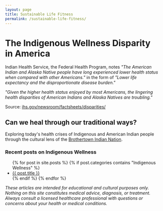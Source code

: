 ```yaml
---
layout: page
title: Sustainable Life Fitness
permalink: /sustainable-life-fitness/
---
```


# The Indigenous Wellness Disparity in America

Indian Health Service, the Federal Health Program, notes _"The American Indian and Alaska Native people have long experienced lower health status when compared with other Americans."_ in the form of _"Lower life expectancy and the disproportionate disease burden."_ 

_"Given the higher health status enjoyed by most Americans, the lingering health disparities of American Indians and Alaska Natives are troubling."_

Source: [ihs.gov/newsroom/factsheets/disparities/](https://www.ihs.gov/newsroom/factsheets/disparities/)

## Can we heal through our traditional ways?

Exploring today's health crises of Indigenous and American Indian people through the cultural lens of the [Brothertown Indian Nation](https://brothertownindians.org/).

### Recent posts on Indigenous Wellness

<ul>
{% for post in site.posts %} 
{% if post.categories contains "Indigenous Wellness" %}
  <li><a href="{{ post.url }}">{{ post.title }}</a></li>
{% endif %}
{% endfor %}
</ul>

_These articles are intended for educational and cultural purposes only. Nothing on this site constitutes medical advice, diagnosis, or treatment. Always consult a licensed healthcare professional with questions or concerns about your health or medical conditions._
